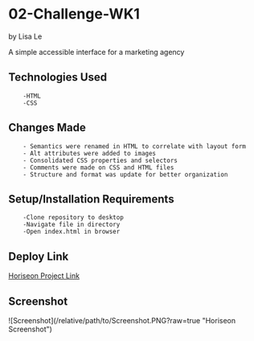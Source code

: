 # 02-Challenge-WK1
by Lisa Le

A simple accessible interface for a marketing agency
<h2> Technologies Used </h2>
    
        -HTML
        -CSS
   
<h2> Changes Made </h2>
    
        - Semantics were renamed in HTML to correlate with layout form 
        - Alt attributes were added to images 
        - Consolidated CSS properties and selectors 
        - Comments were made on CSS and HTML files 
        - Structure and format was update for better organization

<h2> Setup/Installation Requirements </h2>
    
        -Clone repository to desktop
        -Navigate file in directory
        -Open index.html in browser
    
<h2> Deploy Link </h2>
<a href="https://lisatle.github.io/02-Challenge-WK1/">Horiseon Project Link</a>

<h2> Screenshot </h2>
![Screenshot](/relative/path/to/Screenshot.PNG?raw=true "Horiseon Screenshot")